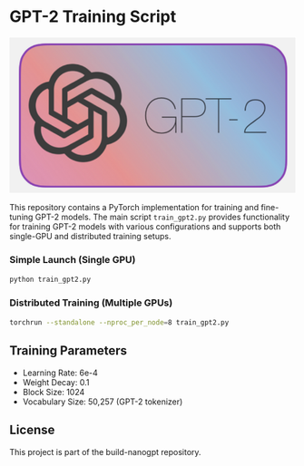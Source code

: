 # GPT-2 Training Script

![GPT-2 Training](image.png)

This repository contains a PyTorch implementation for training and fine-tuning GPT-2 models. The main script `train_gpt2.py` provides functionality for training GPT-2 models with various configurations and supports both single-GPU and distributed training setups.


### Simple Launch (Single GPU)
```bash
python train_gpt2.py
```

### Distributed Training (Multiple GPUs)
```bash
torchrun --standalone --nproc_per_node=8 train_gpt2.py
```

## Training Parameters

- Learning Rate: 6e-4
- Weight Decay: 0.1
- Block Size: 1024
- Vocabulary Size: 50,257 (GPT-2 tokenizer)


## License

This project is part of the build-nanogpt repository.